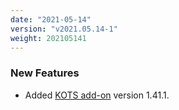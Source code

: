 ```yaml
---
date: "2021-05-14"
version: "v2021.05.14-1"
weight: 202105141
---
```


### <span class="label label-green">New Features</span>
- Added [KOTS add-on](/docs/add-ons/kotsadm) version 1.41.1.
